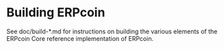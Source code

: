 Building ERPcoin
=============

See doc/build-*.md for instructions on building the various
elements of the ERPcoin Core reference implementation of ERPcoin.
